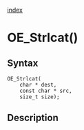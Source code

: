 [index](index.md)

# OE_Strlcat()



## Syntax

    OE_Strlcat(
        char * dest,
        const char * src,
        size_t size);
## Description 

